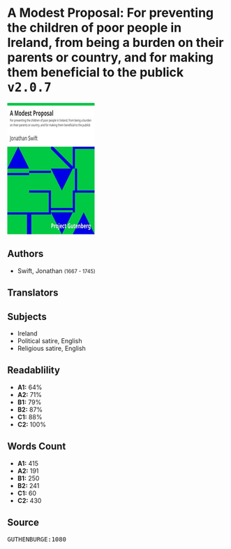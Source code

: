 # A Modest Proposal: For preventing the children of poor people in Ireland, from being a burden on their parents or country, and for making them beneficial to the publick <kbd>v2.0.7</kbd>

![](./cover.medium.jpg "")

## Authors


 - Swift, Jonathan <small>(1667 - 1745)</small>

## Translators



## Subjects


 - Ireland
 - Political satire, English
 - Religious satire, English

## Readablility


 - **A1:** 64%
 - **A2:** 71%
 - **B1:** 79%
 - **B2:** 87%
 - **C1:** 88%
 - **C2:** 100%

## Words Count


 - **A1:** 415
 - **A2:** 191
 - **B1:** 250
 - **B2:** 241
 - **C1:** 60
 - **C2:** 430

## Source


<kbd>GUTHENBURGE:1080</kbd>
